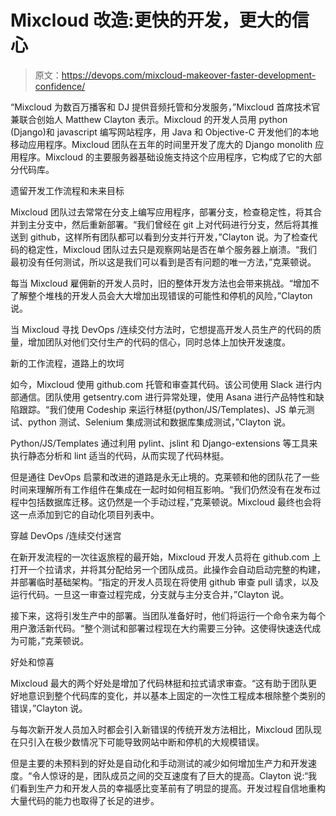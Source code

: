 # Mixcloud 改造:更快的开发，更大的信心

> 原文：<https://devops.com/mixcloud-makeover-faster-development-confidence/>

“Mixcloud 为数百万播客和 DJ 提供音频托管和分发服务，”Mixcloud 首席技术官兼联合创始人 Matthew Clayton 表示。Mixcloud 的开发人员用 python (Django)和 javascript 编写网站程序，用 Java 和 Objective-C 开发他们的本地移动应用程序。Mixcloud 团队在五年的时间里开发了庞大的 Django monolith 应用程序。Mixcloud 的主要服务器基础设施支持这个应用程序，它构成了它的大部分代码库。

遗留开发工作流程和未来目标

Mixcloud 团队过去常常在分支上编写应用程序，部署分支，检查稳定性，将其合并到主分支中，然后重新部署。“我们曾经在 git 上对代码进行分支，然后将其推送到 github，这样所有团队都可以看到分支并行开发，”Clayton 说。为了检查代码的稳定性，Mixcloud 团队过去只是观察网站是否在单个服务器上崩溃。“我们最初没有任何测试，所以这是我们可以看到是否有问题的唯一方法，”克莱顿说。

每当 Mixcloud 雇佣新的开发人员时，旧的整体开发方法也会带来挑战。“增加不了解整个堆栈的开发人员会大大增加出现错误的可能性和停机的风险，”Clayton 说。

当 Mixcloud 寻找 DevOps /连续交付方法时，它想提高开发人员生产的代码的质量，增加团队对他们交付生产的代码的信心，同时总体上加快开发速度。

新的工作流程，道路上的坎坷

如今，Mixcloud 使用 github.com 托管和审查其代码。该公司使用 Slack 进行内部通信。团队使用 getsentry.com 进行异常处理，使用 Asana 进行产品特性和缺陷跟踪。“我们使用 Codeship 来运行林挺(python/JS/Templates)、JS 单元测试、python 测试、Selenium 集成测试和数据库集成测试，”Clayton 说。

Python/JS/Templates 通过利用 pylint、jslint 和 Django-extensions 等工具来执行静态分析和 lint 适当的代码，从而实现了代码林挺。

但是通往 DevOps 启蒙和改进的道路是永无止境的。克莱顿和他的团队花了一些时间来理解所有工作组件在集成在一起时如何相互影响。“我们仍然没有在发布过程中包括数据库迁移。这仍然是一个手动过程，”克莱顿说。Mixcloud 最终也会将这一点添加到它的自动化项目列表中。

穿越 DevOps /连续交付迷宫

在新开发流程的一次往返旅程的最开始，Mixcloud 开发人员将在 github.com 上打开一个拉请求，并将其分配给另一个团队成员。此操作会自动启动完整的构建，并部署临时基础架构。“指定的开发人员现在将使用 github 审查 pull 请求，以及运行代码。一旦这一审查过程完成，分支就与主分支合并，”Clayton 说。

接下来，这将引发生产中的部署。当团队准备好时，他们将运行一个命令来为每个用户激活新代码。“整个测试和部署过程现在大约需要三分钟。这使得快速迭代成为可能，”克莱顿说。

好处和惊喜

Mixcloud 最大的两个好处是增加了代码林挺和拉式请求审查。“这有助于团队更好地意识到整个代码库的变化，并以基本上固定的一次性工程成本根除整个类别的错误，”Clayton 说。

与每次新开发人员加入时都会引入新错误的传统开发方法相比，Mixcloud 团队现在只引入在极少数情况下可能导致网站中断和停机的大规模错误。

但是主要的未预料到的好处是自动化和手动测试的减少如何增加生产力和开发速度。“令人惊讶的是，团队成员之间的交互速度有了巨大的提高。Clayton 说:“我们看到生产力和开发人员的幸福感比变革前有了明显的提高。开发过程自信地重构大量代码的能力也取得了长足的进步。